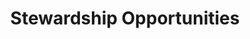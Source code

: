 ---
layout: post
title: "Stewardship Opportunities"
categories: programs
description:
permalink: /programs/stewardship-opportunities/
---